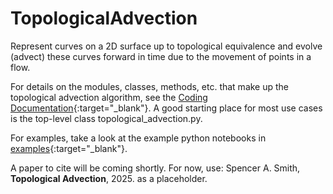 # TopologicalAdvection
Represent curves on a 2D surface up to topological equivalence and evolve (advect) these curves forward in time due to the movement of points in a flow.

For details on the modules, classes, methods, etc. that make up the topological advection algorithm, see the [Coding Documentation](https://spencerasmith82.github.io/TopologicalAdvection/){:target="_blank"}.  A good starting place for most use cases is the top-level class topological_advection.py.

For examples, take a look at the example python notebooks in [examples](https://github.com/spencerasmith82/TopologicalAdvection/tree/main/examples){:target="_blank"}.

A paper to cite will be coming shortly.  For now, use: Spencer A. Smith, **Topological Advection**, 2025. as a placeholder.
